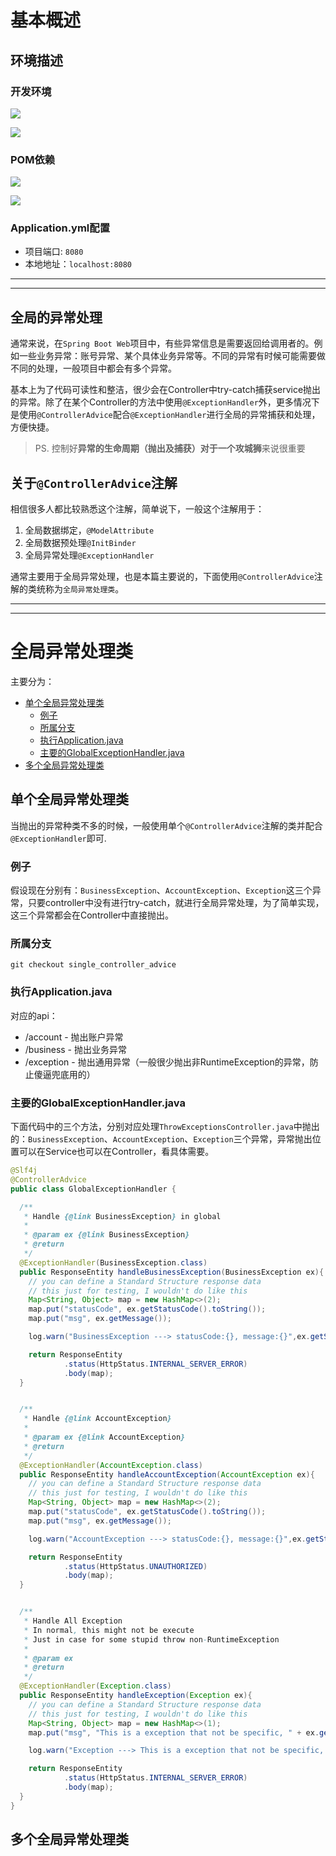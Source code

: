 # 基本概述

## 环境描述
### 开发环境
![](https://img.shields.io/badge/IDEA-2021.1-blue?style=for-the-badge)

![](https://img.shields.io/badge/lombok%20plugin%20for%20IDEA-211.6693.111-green?style=for-the-badge)


### POM依赖
![](https://img.shields.io/badge/Spring%20Boot-2.4.5-blue?style=for-the-badge)

![](https://img.shields.io/badge/lombok-1.18.20-green?style=for-the-badge)


### Application.yml配置
* 项目端口: `8080`
* 本地地址：`localhost:8080`

---
---

## 全局的异常处理
通常来说，在`Spring Boot Web`项目中，有些异常信息是需要返回给调用者的。例如一些业务异常：账号异常、某个具体业务异常等。不同的异常有时候可能需要做不同的处理，一般项目中都会有多个异常。

基本上为了代码可读性和整洁，很少会在Controller中try-catch捕获service抛出的异常。除了在某个Controller的方法中使用`@ExceptionHandler`外，更多情况下是使用`@ControllerAdvice`配合`@ExceptionHandler`进行全局的异常捕获和处理，方便快捷。

> PS. 控制好**异常的生命周期（抛出及捕获）**对于一个**攻城狮**来说很重要




## 关于`@ControllerAdvice`注解
相信很多人都比较熟悉这个注解，简单说下，一般这个注解用于：
1. 全局数据绑定，`@ModelAttribute`
2. 全局数据预处理`@InitBinder`
3. 全局异常处理`@ExceptionHandler`

通常主要用于全局异常处理，也是本篇主要说的，下面使用`@ControllerAdvice`注解的类统称为`全局异常处理类`。



---
---


# 全局异常处理类
主要分为：
- [单个全局异常处理类](#单个全局异常处理类)
  - [例子](#例子)
  - [所属分支](#所属分支)
  - [执行Application.java](#执行applicationjava)
  - [主要的GlobalExceptionHandler.java](#主要的globalexceptionhandlerjava)
- [多个全局异常处理类](#多个全局异常处理类)

## 单个全局异常处理类
当抛出的异常种类不多的时候，一般使用单个`@ControllerAdvice`注解的类并配合`@ExceptionHandler`即可.

### 例子
假设现在分别有：`BusinessException`、`AccountException`、`Exception`这三个异常，只要controller中没有进行try-catch，就进行全局异常处理，为了简单实现，这三个异常都会在Controller中直接抛出。


### 所属分支
```terminal
git checkout single_controller_advice
```


### 执行Application.java
对应的api：
* /account - 抛出账户异常
* /business - 抛出业务异常
* /exception - 抛出通用异常（一般很少抛出非RuntimeException的异常，防止傻逼兜底用的）



### 主要的GlobalExceptionHandler.java
下面代码中的三个方法，分别对应处理`ThrowExceptionsController.java`中抛出的：`BusinessException`、`AccountException`、`Exception`三个异常，异常抛出位置可以在Service也可以在Controller，看具体需要。


```java
@Slf4j
@ControllerAdvice
public class GlobalExceptionHandler {

  /**
   * Handle {@link BusinessException} in global
   *
   * @param ex {@link BusinessException}
   * @return
   */
  @ExceptionHandler(BusinessException.class)
  public ResponseEntity handleBusinessException(BusinessException ex){
    // you can define a Standard Structure response data
    // this just for testing, I wouldn't do like this
    Map<String, Object> map = new HashMap<>(2);
    map.put("statusCode", ex.getStatusCode().toString());
    map.put("msg", ex.getMessage());

    log.warn("BusinessException ---> statusCode:{}, message:{}",ex.getStatusCode(), ex.getMessage());

    return ResponseEntity
            .status(HttpStatus.INTERNAL_SERVER_ERROR)
            .body(map);
  }


  /**
   * Handle {@link AccountException}
   *
   * @param ex {@link AccountException}
   * @return
   */
  @ExceptionHandler(AccountException.class)
  public ResponseEntity handleAccountException(AccountException ex){
    // you can define a Standard Structure response data
    // this just for testing, I wouldn't do like this
    Map<String, Object> map = new HashMap<>(2);
    map.put("statusCode", ex.getStatusCode().toString());
    map.put("msg", ex.getMessage());

    log.warn("AccountException ---> statusCode:{}, message:{}",ex.getStatusCode(), ex.getMessage());

    return ResponseEntity
            .status(HttpStatus.UNAUTHORIZED)
            .body(map);
  }


  /**
   * Handle All Exception
   * In normal, this might not be execute
   * Just in case for some stupid throw non-RuntimeException
   *
   * @param ex
   * @return
   */
  @ExceptionHandler(Exception.class)
  public ResponseEntity handleException(Exception ex){
    // you can define a Standard Structure response data
    // this just for testing, I wouldn't do like this
    Map<String, Object> map = new HashMap<>(1);
    map.put("msg", "This is a exception that not be specific, " + ex.getMessage());

    log.warn("Exception ---> This is a exception that not be specific, message:{}", ex.getMessage());

    return ResponseEntity
            .status(HttpStatus.INTERNAL_SERVER_ERROR)
            .body(map);
  }
}
```





## 多个全局异常处理类
